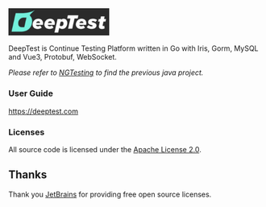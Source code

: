 <img src="xdoc/image/logo.jpg" width="200" />

DeepTest is Continue Testing Platform written in Go with Iris, Gorm, MySQL and Vue3, Protobuf, WebSocket. 

*Please refer to [NGTesting](https://github.com/aaronchen2k/ngtesting-platform) to find the previous java project.*

### User Guide
https://deeptest.com

### Licenses
All source code is licensed under the [Apache License 2.0](LICENSE.md).

## Thanks
Thank you [JetBrains](https://www.jetbrains.com) for providing free open source licenses.

